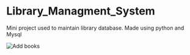 # Library_Managment_System
Mini project used to maintain library database. Made using python and Mysql

![Add books](https://github.com/user-attachments/assets/324caa1c-8aaa-42e6-aade-e232d0b6a26c)
